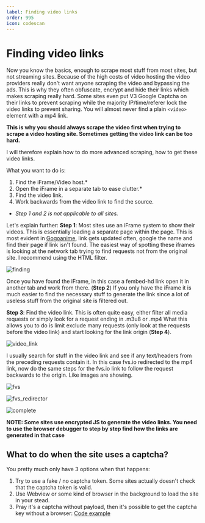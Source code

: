 ```yaml
---
label: Finding video links
order: 995
icon: codescan
---
```


# Finding video links

Now you know the basics, enough to scrape most stuff from most sites, but not streaming sites.
Because of the high costs of video hosting the video providers really don't want anyone scraping the video and bypassing the ads.
This is why they often obfuscate, encrypt and hide their links which makes scraping really hard.
Some sites even put V3 Google Captcha on their links to prevent scraping while the majority IP/time/referer lock the video links to prevent sharing.
You will almost never find a plain `<video>` element with a mp4 link.

**This is why you should always scrape the video first when trying to scrape a video hosting site. Sometimes getting the video link can be too hard.**

I will therefore explain how to do more advanced scraping, how to get these video links.

What you want to do is:

1. Find the iFrame/Video host.*
2. Open the iFrame in a separate tab to ease clutter.*
3. Find the video link.
4. Work backwards from the video link to find the source.

* *Step 1 and 2 is not applicable to all sites.* 

Let's explain further:
**Step 1**: Most sites use an iFrame system to show their videos. This is essentially loading a separate page within the page. 
This is most evident in [Gogoanime](https://gogoanime.gg/yakusoku-no-neverland-episode-1), link gets updated often, google the name and find their page if link isn't found.
The easiest way of spotting these iframes is looking at the network tab trying to find requests not from the original site. I recommend using the HTML filter.

![finding](https://user-images.githubusercontent.com/46196380/149821806-7426ca0f-133f-4722-8e7f-ebae26ea2ef1.png)
  
Once you have found the iFrame, in this case a fembed-hd link open it in another tab and work from there. (**Step 2**)
If you only have the iFrame it is much easier to find the necessary stuff to generate the link since a lot of useless stuff from the original site is filtered out.

**Step 3**: Find the video link. This is often quite easy, either filter all media requests or simply look for a request ending in .m3u8 or .mp4
What this allows you to do is limit exclude many requests (only look at the requests before the video link) and start looking for the link origin (**Step 4**).

![video_link](https://user-images.githubusercontent.com/46196380/149821919-f65e2f72-b413-4151-a4a3-db7012e2ed18.png)
  
I usually search for stuff in the video link and see if any text/headers from the preceding requests contain it. 
In this case fvs.io redirected to the mp4 link, now do the same steps for the fvs.io link to follow the request backwards to the origin. Like images are showing.

  
![fvs](https://user-images.githubusercontent.com/46196380/149821967-00c01103-5b4a-48dd-be18-e1fdfb967e4c.png)
  
  
  
![fvs_redirector](https://user-images.githubusercontent.com/46196380/149821984-0720addd-40a7-4a9e-a429-fec45ec28901.png)
  
  
  
![complete](https://user-images.githubusercontent.com/46196380/149821989-49b2ba8c-36b1-49a7-a41b-3c69df278a9f.png)

  
  
**NOTE: Some sites use encrypted JS to generate the video links. You need to use the browser debugger to step by step find how the links are generated in that case**

## **What to do when the site uses a captcha?**

You pretty much only have 3 options when that happens:

1. Try to use a fake / no captcha token. Some sites actually doesn't check that the captcha token is valid.
2. Use Webview or some kind of browser in the background to load the site in your stead.
3. Pray it's a captcha without payload, then it's possible to get the captcha key without a browser: [Code example](https://github.com/recloudstream/cloudstream/blob/ccb38542f4b5685e511824a975bf16190011c222/app/src/main/java/com/lagradost/cloudstream3/MainAPI.kt#L132-L181)